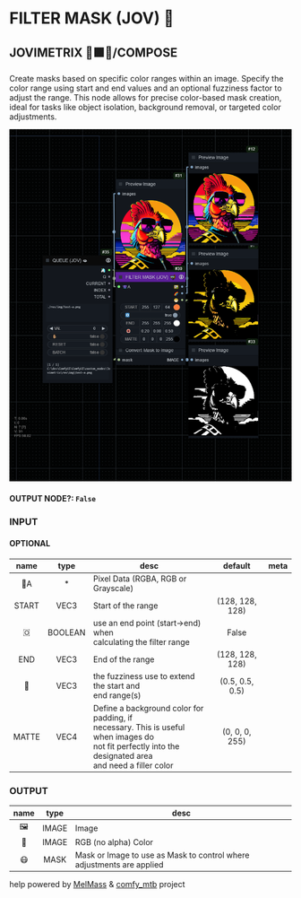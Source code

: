 # FILTER MASK (JOV) 🤿

## JOVIMETRIX 🔺🟩🔵/COMPOSE

Create masks based on specific color ranges within an image. Specify the color range using start and end values and an optional fuzziness factor to adjust the range. This node allows for precise color-based mask creation, ideal for tasks like object isolation, background removal, or targeted color adjustments.

![FILTER MASK](https://raw.githubusercontent.com/Amorano/Jovimetrix-examples/master/node/FILTER%20MASK/FILTER%20MASK.png)

#### OUTPUT NODE?: `False`

### INPUT

#### OPTIONAL

name | type | desc | default | meta
:---:|:---:|---|:---:|---
👾A  |  *  | Pixel Data (RGBA, RGB or Grayscale) |  | 
START  |  VEC3  | Start of the range | (128, 128, 128) | 
🇴  |  BOOLEAN  | use an end point (start->end) when<br>calculating the filter range | False | 
END  |  VEC3  | End of the range | (128, 128, 128) | 
🛟  |  VEC3  | the fuzziness use to extend the start and<br>end range(s) | (0.5, 0.5, 0.5) | 
MATTE  |  VEC4  | Define a background color for padding, if<br>necessary. This is useful when images do<br>not fit perfectly into the designated area<br>and need a filler color | (0, 0, 0, 255) | 

### OUTPUT

name | type | desc
:---:|:---:|---
🖼️  |  IMAGE  | Image 
🌈  |  IMAGE  | RGB (no alpha) Color 
😷  |  MASK  | Mask or Image to use as Mask to control where adjustments are applied 

help powered by [MelMass](https://github.com/melMass) & [comfy_mtb](https://github.com/melMass/comfy_mtb) project